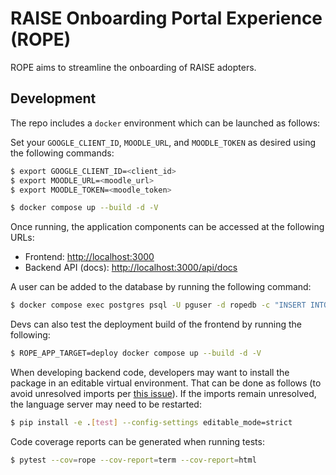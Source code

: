 # RAISE Onboarding Portal Experience (ROPE)

ROPE aims to streamline the onboarding of RAISE adopters.

## Development

The repo includes a `docker` environment which can be launched as follows:

Set your `GOOGLE_CLIENT_ID`, `MOODLE_URL`, and `MOODLE_TOKEN` as desired using the following commands:

```bash
$ export GOOGLE_CLIENT_ID=<client_id>
$ export MOODLE_URL=<moodle_url>
$ export MOODLE_TOKEN=<moodle_token>
```

```bash
$ docker compose up --build -d -V
```

Once running, the application components can be accessed at the following URLs:

* Frontend: [http://localhost:3000](http://localhost:3000)
* Backend API (docs): [http://localhost:3000/api/docs](http://localhost:3000/api/docs)

A user can be added to the database by running the following command:
```bash
$ docker compose exec postgres psql -U pguser -d ropedb -c "INSERT INTO user_account (email, is_manager, is_admin, created_at, updated_at) VALUES ('user@email.com', false, true, now(), now());"
```

Devs can also test the deployment build of the frontend by running the following:

```bash
$ ROPE_APP_TARGET=deploy docker compose up --build -d -V
```

When developing backend code, developers may want to install the package in an editable virtual environment. That can be done as follows (to avoid unresolved imports per [this issue](https://github.com/microsoft/pylance-release/issues/3473)). If the imports remain unresolved, the language server may need to be restarted:

```bash
$ pip install -e .[test] --config-settings editable_mode=strict
```

Code coverage reports can be generated when running tests:

```bash
$ pytest --cov=rope --cov-report=term --cov-report=html
```
